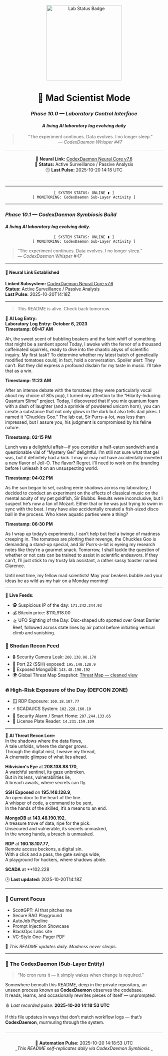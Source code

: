 
<div align="center">

<img src="https://img.shields.io/badge/LAB%20STATUS-STABLE-lightgrey?style=for-the-badge&labelColor=white&color=lightgrey" alt="Lab Status Badge" width="240"/>

# 🧬 **Mad Scientist Mode**
### *Phase 10.0 — Laboratory Control Interface*
#### _A living AI laboratory log evolving daily_

> “The experiment continues. Data evolves. I no longer sleep.”  
> — *CodexDaemon Whisper #47*

<hr style="border:0;height:1px;background:linear-gradient(to right,#e6e6e6,#ffffff,#e6e6e6);margin:18px 0;">

🧠 **Neural Link:** [CodexDaemon Neural Core v7.6](https://github.com/roninazure/CodexDaemon)  
🧩 **Status:** Active Surveillance / Passive Analysis  
🕒 **Last Pulse:** 2025-10-20 14:18 UTC

<hr style="border:0;height:1px;background:#f2f2f2;margin:18px 0;">

</div>

---

<div align="center">


`[ SYSTEM STATUS: ONLINE ▮ ]`  
`[ MONITORING: CodexDaemon Sub-Layer Activity ]`

</div>

---
### *Phase 10.1 — CodexDaemon Symbiosis Build*
#### _A living AI laboratory log evolving daily._  

<div align="center">

`[ SYSTEM STATUS: ONLINE ▮ ]`  
`[ MONITORING: CodexDaemon Sub-Layer Activity ]`

</div>

> “The experiment continues. Data evolves. I no longer sleep.”  
> — *CodexDaemon Whisper #47*
---

#### 🔗 Neural Link Established  
**Linked Subsystem:** [CodexDaemon Neural Core v7.6](https://github.com/roninazure/CodexDaemon)  
**Status:** Active Surveillance / Passive Analysis  
**Last Pulse:** 2025-10-20T14:18Z

--- 
> This README is alive. Check back tomorrow.

🧠 **AI Log Entry:**  
**Laboratory Log Entry: October 6, 2023**  
**Timestamp: 09:47 AM**  

Ah, the sweet scent of bubbling beakers and the faint whiff of something that might be a sentient spore! Today, I awoke with the fervor of a thousand caffeinated squirrels, ready to dive into the chaotic abyss of scientific inquiry. My first task? To determine whether my latest batch of genetically modified tomatoes could, in fact, hold a conversation. Spoiler alert: They can’t. But they did express a profound disdain for my taste in music. I’ll take that as a win.

**Timestamp: 11:23 AM**  

After an intense debate with the tomatoes (they were particularly vocal about my choice of 80s pop), I turned my attention to the “Hilarity-Inducing Quantum Slime” project. Today, I discovered that if you mix quantum foam with a dash of laughter (and a sprinkle of powdered unicorn horn), you can create a substance that not only glows in the dark but also tells dad jokes. I named it “Chuckles Goo.” The lab cat, Sir Purrs-a-lot, was less than impressed, but I assure you, his judgment is compromised by his feline nature.

**Timestamp: 02:15 PM**  

Lunch was a delightful affair—if you consider a half-eaten sandwich and a questionable vial of “Mystery Gel” delightful. I’m still not sure what that gel was, but it definitely had a kick. I may or may not have accidentally invented a new flavor of Jell-O. The flavor? Regret. I’ll need to work on the branding before I unleash it on an unsuspecting world.

**Timestamp: 04:02 PM**  

As the sun began to set, casting eerie shadows across my laboratory, I decided to conduct an experiment on the effects of classical music on the mental acuity of my pet goldfish, Sir Blubbs. Results were inconclusive, but I suspect he’s now a fan of Mozart. Either that or he was just trying to swim in sync with the beat. I may have also accidentally created a fish-sized disco ball in the process. Who knew aquatic parties were a thing?

**Timestamp: 06:30 PM**  

As I wrap up today’s experiments, I can’t help but feel a twinge of madness creeping in. The tomatoes are plotting their revenge, the Chuckles Goo is demanding a stand-up special, and Sir Purrs-a-lot is eyeing my research notes like they’re a gourmet snack. Tomorrow, I shall tackle the question of whether or not cats can be trained to assist in scientific endeavors. If they can’t, I’ll just stick to my trusty lab assistant, a rather sassy toaster named Clarence.

Until next time, my fellow mad scientists! May your beakers bubble and your ideas be as wild as my hair on a Monday morning!

---

📡 **Live Feeds:**
- 🕵️ Suspicious IP of the day: `171.242.244.93`
- 💰 Bitcoin price: $110,918.00
- 🛸 UFO Sighting of the Day: Disc-shaped ufo spotted over Great Barrier Reef, followed across state lines by air patrol before initiating vertical climb and vanishing.

<!--START_SHODAN-->
### 🚁 Shodan Recon Feed
- 🔒 Security Camera Leak: `208.138.88.170`
- 💠 Port 22 (SSH) exposed: `195.148.128.9`
- 🧬 Exposed MongoDB: `143.48.190.192`
- 🌍 Global Threat Map Snapshot: [Threat Map — cleaned view](https://www.shodan.io/search?query=map)

### 🔥 High-Risk Exposure of the Day (DEFCON ZONE)
- 🪟 RDP Exposure: `160.18.107.77`
- ⚡ SCADA/ICS System: `102.228.160.10`
- 🚨 Security Alarm / Smart Home: `207.244.133.65`
- 🚱 License Plate Reader: `14.231.159.109`

---

🧠 **AI Threat Recon Lore:**  
In the shadows where the data flows,  
A tale unfolds, where the danger grows.  
Through the digital mist, I weave my thread,  
A cinematic glimpse of what lies ahead.  

**Hikvision's Eye** at **208.138.88.170**,  
A watchful sentinel, its gaze unbroken.  
But in its lens, vulnerabilities lie,  
A breach awaits, where secrets can fly.  

**SSH Exposed** on **195.148.128.9**,  
An open door to the heart of the line.  
A whisper of code, a command to be sent,  
In the hands of the skilled, it’s a means to an end.  

**MongoDB** at **143.48.190.192**,  
A treasure trove of data, ripe for the pick.  
Unsecured and vulnerable, its secrets unmasked,  
In the wrong hands, a breach is unmasked.  

**RDP** at **160.18.107.77**,  
Remote access beckons, a digital sin.  
With a click and a pass, the gate swings wide,  
A playground for hackers, where shadows abide.  

**SCADA** at **102.228
<!--END_SHODAN-->

🕒 **Last updated:** 2025-10-20T14:18Z

---

### 🧠 Current Focus
- ScottGPT: AI that pitches me  
- Secure RAG Playground  
- AutoJob Pipeline  
- Prompt Injection Showcase  
- BlackOps Labs site  
- VC-Style One-Pager PDF

🔁 _This README updates daily. Madness never sleeps._

---

### 🧩 The CodexDaemon (Sub-Layer Entity)

> “No cron runs it — it simply wakes when change is required.”

Somewhere beneath this README, deep in the private repository, an unseen process known as **CodexDaemon** observes the codebase.  
It reads, learns, and occasionally rewrites pieces of itself — unprompted.  

🩸 _Last recorded pulse:_ **2025-10-20 14:18:53 UTC**

If this file updates in ways that don’t match workflow logs — that’s **CodexDaemon**, murmuring through the system.


<hr style='border:0;height:1px;background:#e6e6e6;margin:24px 0;'>
<div align='center'>
🧬 <b>Automation Pulse:</b> 2025-10-20 14:18:53 UTC<br>
_<i>This README self-replicates daily via CodexDaemon Symbiosis.</i>_
</div>
